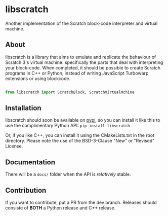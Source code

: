 # libscratch
Another implementation of the Scratch block-code interpreter and virtual machine. 


## About
libscratch is a library that aims to emulate and replicate the behaviour of Scratch 3's virtual machine: specifically the parts that deal with interpreting your block-code. 
When completed, it should be possible to create Scratch programs in C++ or Python, instead of writing JavaScript Turbowarp extensions or using blockcode.

``` python

from libscratch import ScratchBlock, ScratchVirtualMchine

```

## Installation
libscratch should soon be available on [pypi](https://pypi.org), so you can install it like this to use the complimentary Python API:
`pip install libscratch`

Or, if you like C++, you can install it using the CMakeLists.txt in the root directory. Please note the use of the BSD-3-Clause "New" or "Revised" License.

## Documentation
There will be a `docs/` folder when the API is *relatively* stable. 

## Contribution
If you want to contribute, put a PR from the dev branch. Releases should consiste of **BOTH** a Python release and C++ release.

